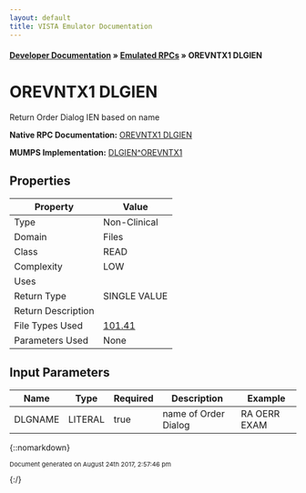 ```yaml
---
layout: default
title: VISTA Emulator Documentation
---
```


#### [Developer Documentation](../index) &#187; [Emulated RPCs](TableOfContents) &#187; OREVNTX1 DLGIEN<br/>
# OREVNTX1 DLGIEN

Return Order Dialog IEN based on name

**Native RPC Documentation:** [OREVNTX1 DLGIEN](../VISTARPC/OREVNTX1_DLGIEN)

**MUMPS Implementation:** [DLGIEN^OREVNTX1](http://code.osehra.org/dox/Routine_OREVNTX1_source.html)

## Properties

Property | Value
--- | ---
Type | Non-Clinical
Domain | Files
Class | READ
Complexity | LOW
Uses | 
Return Type | SINGLE VALUE
Return Description | 
File Types Used | [101.41](../VDM/Order_Dialog-101_41)
Parameters Used | None


## Input Parameters

Name | Type | Required | Description | Example
--- | --- | --- | --- | ---
DLGNAME | LITERAL | true | name of Order Dialog | RA OERR EXAM

{::nomarkdown} <br/><p style="font-size: 11px">Document generated on August 24th 2017, 2:57:46 pm</p>{:/}
